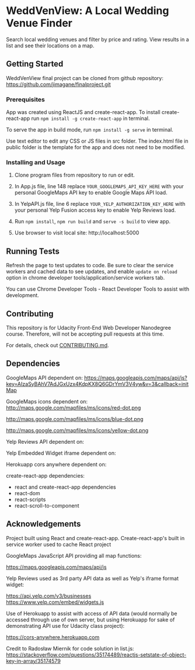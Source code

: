 # WeddVenView: A Local Wedding Venue Finder

Search local wedding venues and filter by price and rating. View results in a list and see their locations on a map.

## Getting Started

WeddVenView final project can be cloned from github repository: https://github.com/jimagane/finalproject.git

### Prerequisites

App was created using ReactJS and create-react-app. To install create-react-app run `npm install -g create-react-app` in terminal.

To serve the app in build mode, run `npm install -g serve` in terminal.

Use text editor to edit any CSS or JS files in src folder. The index.html file in public folder is the template for the app and does not need to be modified.

### Installing and Usage

1. Clone program files from repository to run or edit.

2. In App.js file, line 148 replace `YOUR_GOOGLEMAPS_API_KEY_HERE` with your personal GoogleMaps API key to enable Google Maps API load.

3. In YelpAPI.js file, line 6 replace `YOUR_YELP_AUTHORIZATION_KEY_HERE` with your personal Yelp Fusion access key to enable Yelp Reviews load.

4. Run `npm install`, `npm run build` and `serve -s build` to view app.

5. Use browser to visit local site: http://localhost:5000

## Running Tests

Refresh the page to test updates to code. Be sure to clear the service workers and cached data to see updates, and enable `update on reload` option in chrome developer tools/application/service workers tab.

You can use Chrome Developer Tools - React Developer Tools to assist with development.

## Contributing

This repository is for Udacity Front-End Web Developer Nanodegree course. Therefore, will not be accepting pull requests at this time.

For details, check out [CONTRIBUTING.md](CONTRIBUTING.md).

## Dependencies

GoogleMaps API dependent on: https://maps.googleapis.com/maps/api/js?key=AIzaSyBAhV7AdJGxUzx4KdpKX8Q6GDrYmV3V4yw&v=3&callback=initMap

GoogleMaps icons dependent on:
http://maps.google.com/mapfiles/ms/icons/red-dot.png

http://maps.google.com/mapfiles/ms/icons/blue-dot.png

http://maps.google.com/mapfiles/ms/icons/yellow-dot.png

Yelp Reviews API dependent on:

Yelp Embedded Widget iframe dependent on:

Herokuapp cors anywhere dependent on:


create-react-app dependencies:
  - react and create-react-app dependencies
  - react-dom
  - react-scripts
  - react-scroll-to-component

## Acknowledgements

Project built using React and create-react-app. Create-react-app's built in service worker used to cache React project

GoogleMaps JavaScript API providing all map functions:

https://maps.googleapis.com/maps/api/js

Yelp Reviews used as 3rd party API data as well as Yelp's iframe format widget:

https://api.yelp.com/v3/businesses  https://www.yelp.com/embed/widgets.js

Use of Herokuapp to assist with access of API data (would normally be accessed through use of own server, but using Herokuapp for sake of demonstrating API use for Udacity class project):

https://cors-anywhere.herokuapp.com

Credit to Radosław Miernik for code solution in list.js: https://stackoverflow.com/questions/35174489/reactjs-setstate-of-object-key-in-array/35174579
